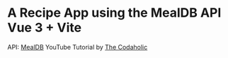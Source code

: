 # A Recipe App using the MealDB API Vue 3 + Vite

API: [MealDB](https://www.themealdb.com/api.php)
YouTube Tutorial by [The Codaholic](https://youtu.be/cfiN8lCA3RM)
